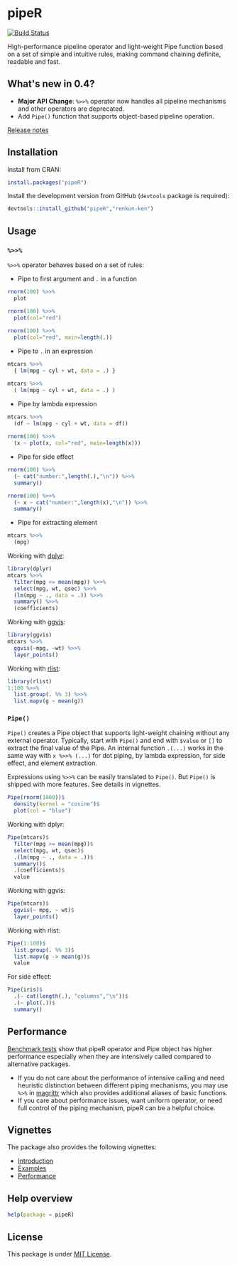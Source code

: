 

# pipeR

[![Build Status](https://travis-ci.org/renkun-ken/pipeR.png?branch=master)](https://travis-ci.org/renkun-ken/pipeR)

High-performance pipeline operator and light-weight Pipe function based on a set of simple and intuitive rules, making command chaining definite, readable and fast.

## What's new in 0.4?

- **Major API Change**: `%>>%` operator now handles all pipeline mechanisms and other operators are deprecated.
- Add `Pipe()` function that supports object-based pipeline operation.

[Release notes](https://github.com/renkun-ken/pipeR/releases)

## Installation

Install from CRAN:

```r
install.packages("pipeR")
```

Install the development version from GitHub (`devtools` package is required):

```r
devtools::install_github("pipeR","renkun-ken")
```

## Usage

### `%>>%`

`%>>%` operator behaves based on a set of rules:

* Pipe to first argument and `.` in a function

```r
rnorm(100) %>>%
  plot

rnorm(100) %>>%
  plot(col="red")
  
rnorm(100) %>>%
  plot(col="red", main=length(.))
```

* Pipe to `.` in an expression

```r
mtcars %>>%
  { lm(mpg ~ cyl + wt, data = .) }

mtcars %>>%
  ( lm(mpg ~ cyl + wt, data = .) )
```

* Pipe by lambda expression

```r
mtcars %>>%
  (df ~ lm(mpg ~ cyl + wt, data = df))
  
rnorm(100) %>>%
  (x ~ plot(x, col="red", main=length(x)))
```

* Pipe for side effect

```r
rnorm(100) %>>%
  (~ cat("number:",length(.),"\n")) %>>%
  summary()
```

```r
rnorm(100) %>>%
  (~ x ~ cat("number:",length(x),"\n")) %>>%
  summary()
```

* Pipe for extracting element

```r
mtcars %>>%
  (mpg)
```

Working with [dplyr](https://github.com/hadley/dplyr/):

```r
library(dplyr)
mtcars %>>%
  filter(mpg <= mean(mpg)) %>>%
  select(mpg, wt, qsec) %>>%
  (lm(mpg ~ ., data = .)) %>>%
  summary() %>>%
  (coefficients)
```

Working with [ggvis](http://ggvis.rstudio.com/):

```r
library(ggvis)
mtcars %>>%
  ggvis(~mpg, ~wt) %>>%
  layer_points()
```

Working with [rlist](http://renkun.me/rlist/):

```r
library(rlist)
1:100 %>>%
  list.group(. %% 3) %>>%
  list.mapv(g ~ mean(g))
```

### `Pipe()`

`Pipe()` creates a Pipe object that supports light-weight chaining without any external operator. Typically, start with `Pipe()` and end with `$value` or `[]` to extract the final value of the Pipe. An internal function `.(...)` works in the same way with `x %>>% (...)` for dot piping, by lambda expression, for side effect, and element extraction.

Expressions using `%>>%` can be easily translated to `Pipe()`. But `Pipe()` is shipped with more features. See details in vignettes.

```r
Pipe(rnorm(1000))$
  density(kernel = "cosine")$
  plot(col = "blue")
```

Working with dplyr:

```r
Pipe(mtcars)$
  filter(mpg >= mean(mpg))$
  select(mpg, wt, qsec)$
  .(lm(mpg ~ ., data = .))$
  summary()$
  .(coefficients)$
  value
```

Working with ggvis:

```r
Pipe(mtcars)$
  ggvis(~ mpg, ~ wt)$
  layer_points()
```

Working with rlist:

```r
Pipe(1:100)$
  list.group(. %% 3)$
  list.mapv(g -> mean(g))$
  value
```

For side effect:

```r
Pipe(iris)$
  .(~ cat(length(.), "columns","\n"))$
  .(~ plot(.))$
  summary()
```

## Performance

[Benchmark tests](http://cran.r-project.org/web/packages/pipeR/vignettes/Performance.html) show that pipeR operator and Pipe object has higher performance especially when they are intensively called compared to alternative packages.

- If you do not care about the performance of intensive calling and need heuristic distinction between different piping mechanisms, you may use `%>%` in [magrittr](https://github.com/smbache/magrittr) which also provides additional aliases of basic functions. 
- If you care about performance issues, want uniform operator, or need full control of the piping mechanism, pipeR can be a helpful choice.

## Vignettes

The package also provides the following vignettes:

- [Introduction](http://cran.r-project.org/web/packages/pipeR/vignettes/Introduction.html)
- [Examples](http://cran.r-project.org/web/packages/pipeR/vignettes/Examples.html)
- [Performance](http://cran.r-project.org/web/packages/pipeR/vignettes/Performance.html)


## Help overview

```r
help(package = pipeR)
```

## License

This package is under [MIT License](http://opensource.org/licenses/MIT).
